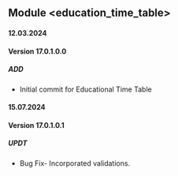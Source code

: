## Module <education_time_table>

#### 12.03.2024
#### Version 17.0.1.0.0
##### ADD
- Initial commit for Educational Time Table

#### 15.07.2024
#### Version 17.0.1.0.1
##### UPDT
- Bug Fix- Incorporated validations.
